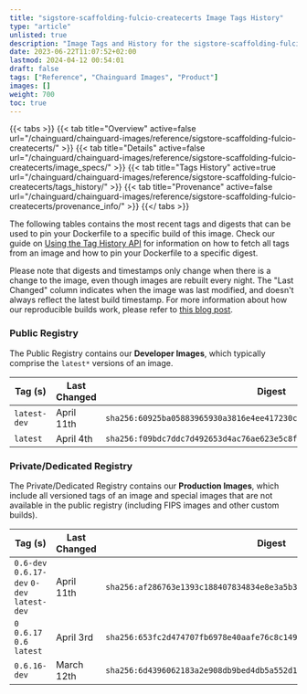 ```yaml
---
title: "sigstore-scaffolding-fulcio-createcerts Image Tags History"
type: "article"
unlisted: true
description: "Image Tags and History for the sigstore-scaffolding-fulcio-createcerts Chainguard Image"
date: 2023-06-22T11:07:52+02:00
lastmod: 2024-04-12 00:54:01
draft: false
tags: ["Reference", "Chainguard Images", "Product"]
images: []
weight: 700
toc: true
---
```


{{< tabs >}}
{{< tab title="Overview" active=false url="/chainguard/chainguard-images/reference/sigstore-scaffolding-fulcio-createcerts/" >}}
{{< tab title="Details" active=false url="/chainguard/chainguard-images/reference/sigstore-scaffolding-fulcio-createcerts/image_specs/" >}}
{{< tab title="Tags History" active=true url="/chainguard/chainguard-images/reference/sigstore-scaffolding-fulcio-createcerts/tags_history/" >}}
{{< tab title="Provenance" active=false url="/chainguard/chainguard-images/reference/sigstore-scaffolding-fulcio-createcerts/provenance_info/" >}}
{{</ tabs >}}

The following tables contains the most recent tags and digests that can be used to pin your Dockerfile to a specific build of this image. Check our guide on [Using the Tag History API](/chainguard/chainguard-images/using-the-tag-history-api/) for information on how to fetch all tags from an image and how to pin your Dockerfile to a specific digest.

Please note that digests and timestamps only change when there is a change to the image, even though images are rebuilt every night. The "Last Changed" column indicates when the image was last modified, and doesn't always reflect the latest build timestamp. For more information about how our reproducible builds work, please refer to [this blog post](https://www.chainguard.dev/unchained/reproducing-chainguards-reproducible-image-builds).

### Public Registry
The Public Registry contains our **Developer Images**, which typically comprise the `latest*` versions of an image.

| Tag (s)       | Last Changed | Digest                                                                    |
|---------------|--------------|---------------------------------------------------------------------------|
|  `latest-dev` | April 11th   | `sha256:60925ba05883965930a3816e4ee417230c03d1830eba035a08b87ca0ac7a9d67` |
|  `latest`     | April 4th    | `sha256:f09bdc7ddc7d492653d4ac76ae623e5c8fc719354dfdf31e927750a53e0432b7` |


### Private/Dedicated Registry
The Private/Dedicated Registry contains our **Production Images**, which include all versioned tags of an image and special images that are not available in the public registry (including FIPS images and other custom builds).

| Tag (s)                                      | Last Changed | Digest                                                                    |
|----------------------------------------------|--------------|---------------------------------------------------------------------------|
|  `0.6-dev` `0.6.17-dev` `0-dev` `latest-dev` | April 11th   | `sha256:af286763e1393c188407834834e8e3a5b39b19ef54b5d373c99bb3c2de1cb297` |
|  `0` `0.6.17` `0.6` `latest`                 | April 3rd    | `sha256:653fc2d474707fb6978e40aafe76c8c1499b4be6fedf5d6fe8260190ff050f4d` |
|  `0.6.16-dev`                                | March 12th   | `sha256:6d4396062183a2e908db9bed4db5a552d1f7e49d4534b3a7c475af16b162804c` |

